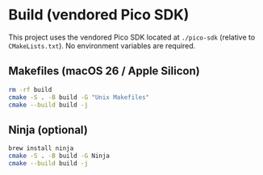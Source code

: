 # Build (vendored Pico SDK)

This project uses the vendored Pico SDK located at `./pico-sdk` (relative to `CMakeLists.txt`).
No environment variables are required.

## Makefiles (macOS 26 / Apple Silicon)
```zsh
rm -rf build
cmake -S . -B build -G "Unix Makefiles"
cmake --build build -j
```
## Ninja (optional)
```zsh
brew install ninja
cmake -S . -B build -G Ninja
cmake --build build -j
```
